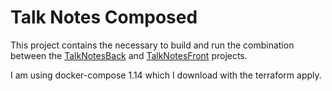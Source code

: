 # Talk Notes Composed
This project contains the necessary to build and run the combination between the [TalkNotesBack](https://github.com/sebug/TalkNotesBack) and [TalkNotesFront](https://github.com/sebug/TalkNotesFront) projects.

I am using docker-compose 1.14 which I download with the terraform apply.